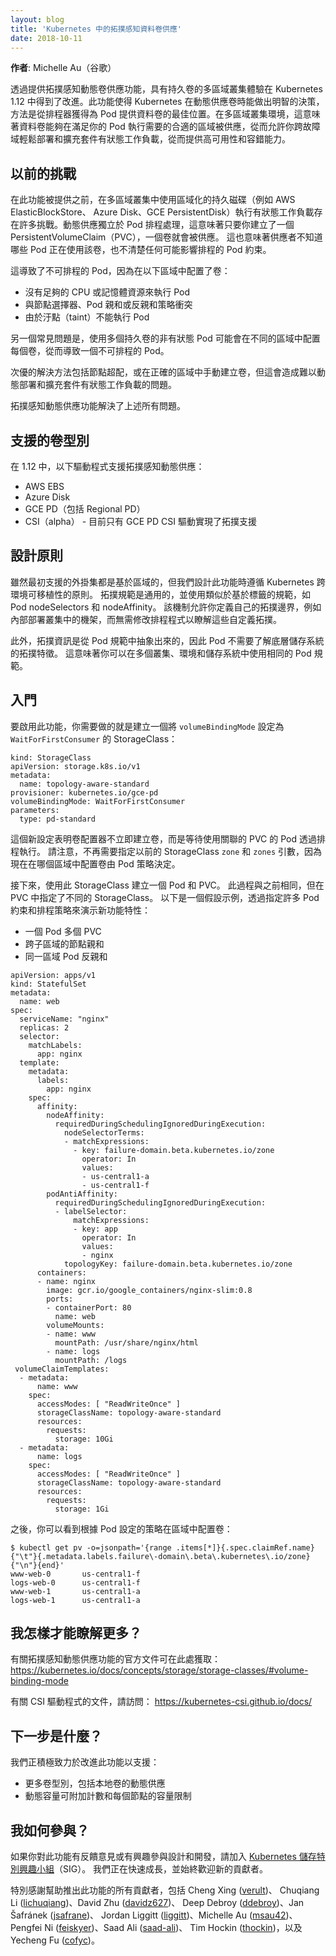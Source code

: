 ```yaml
---
layout: blog
title: 'Kubernetes 中的拓撲感知資料卷供應'
date: 2018-10-11
---
```

<!--
layout: blog
title: 'Topology-Aware Volume Provisioning in Kubernetes'
date: 2018-10-11
-->

<!--
**Author**: Michelle Au (Google)
-->
**作者**: Michelle Au（谷歌）

<!--
The multi-zone cluster experience with persistent volumes is improving in Kubernetes 1.12 with the topology-aware dynamic provisioning beta feature. This feature allows Kubernetes to make intelligent decisions when dynamically provisioning volumes by getting scheduler input on the best place to provision a volume for a pod.  In multi-zone clusters, this means that volumes will get provisioned in an appropriate zone that can run your pod, allowing you to easily deploy and scale your stateful workloads across failure domains to provide high availability and fault tolerance.
-->
透過提供拓撲感知動態卷供應功能，具有持久卷的多區域叢集體驗在 Kubernetes 1.12
中得到了改進。此功能使得 Kubernetes 在動態供應卷時能做出明智的決策，方法是從排程器獲得為
Pod 提供資料卷的最佳位置。在多區域叢集環境，這意味著資料卷能夠在滿足你的 Pod
執行需要的合適的區域被供應，從而允許你跨故障域輕鬆部署和擴充套件有狀態工作負載，從而提供高可用性和容錯能力。

<!--
## Previous challenges
-->
## 以前的挑戰

<!--
Before this feature, running stateful workloads with zonal persistent disks (such as AWS ElasticBlockStore, Azure Disk, GCE PersistentDisk) in multi-zone clusters had many challenges. Dynamic provisioning was handled independently from pod scheduling, which meant that as soon as you created a PersistentVolumeClaim (PVC), a volume would get provisioned. This meant that the provisioner had no knowledge of what pods were using the volume, and any pod constraints it had that could impact scheduling.
-->
在此功能被提供之前，在多區域叢集中使用區域化的持久磁碟（例如 AWS ElasticBlockStore、
Azure Disk、GCE PersistentDisk）執行有狀態工作負載存在許多挑戰。動態供應獨立於 Pod
排程處理，這意味著只要你建立了一個 PersistentVolumeClaim（PVC），一個卷就會被供應。
這也意味著供應者不知道哪些 Pod 正在使用該卷，也不清楚任何可能影響排程的 Pod 約束。

<!--
This resulted in unschedulable pods because volumes were provisioned in zones that:
-->
這導致了不可排程的 Pod，因為在以下區域中配置了卷：

<!--
* did not have enough CPU or memory resources to run the pod
* conflicted with node selectors, pod affinity or anti-affinity policies
* could not run the pod due to taints
-->
* 沒有足夠的 CPU 或記憶體資源來執行 Pod
* 與節點選擇器、Pod 親和或反親和策略衝突
* 由於汙點（taint）不能執行 Pod

<!--
Another common issue was that a non-StatefulSet pod using multiple persistent volumes could have each volume provisioned in a different zone, again resulting in an unschedulable pod.
-->
另一個常見問題是，使用多個持久卷的非有狀態 Pod 可能會在不同的區域中配置每個卷，從而導致一個不可排程的 Pod。

<!--
Suboptimal workarounds included overprovisioning of nodes, or manual creation of volumes in the correct zones, making it difficult to dynamically deploy and scale stateful workloads.
-->
次優的解決方法包括節點超配，或在正確的區域中手動建立卷，但這會造成難以動態部署和擴充套件有狀態工作負載的問題。

<!--
The topology-aware dynamic provisioning feature addresses all of the above issues.
-->
拓撲感知動態供應功能解決了上述所有問題。

<!--
## Supported Volume Types
-->
## 支援的卷型別

<!--
In 1.12, the following drivers support topology-aware dynamic provisioning:
-->
在 1.12 中，以下驅動程式支援拓撲感知動態供應：

<!--
* AWS EBS
* Azure Disk
* GCE PD (including Regional PD)
* CSI (alpha) - currently only the GCE PD CSI driver has implemented topology support
-->
* AWS EBS
* Azure Disk
* GCE PD（包括 Regional PD）
* CSI（alpha） - 目前只有 GCE PD CSI 驅動實現了拓撲支援

<!--
## Design Principles
-->
## 設計原則

<!--
While the initial set of supported plugins are all zonal-based, we designed this feature to adhere to the Kubernetes principle of portability across environments. Topology specification is generalized and uses a similar label-based specification like in Pod nodeSelectors and nodeAffinity. This mechanism allows you to define your own topology boundaries, such as racks in on-premise clusters, without requiring modifications to the scheduler to understand these custom topologies.
-->
雖然最初支援的外掛集都是基於區域的，但我們設計此功能時遵循 Kubernetes 跨環境可移植性的原則。
拓撲規範是通用的，並使用類似於基於標籤的規範，如 Pod nodeSelectors 和 nodeAffinity。
該機制允許你定義自己的拓撲邊界，例如內部部署叢集中的機架，而無需修改排程程式以瞭解這些自定義拓撲。

<!--
In addition, the topology information is abstracted away from the pod specification, so a pod does not need knowledge of the underlying storage system’s topology characteristics. This means that you can use the same pod specification across multiple clusters, environments, and storage systems.
-->
此外，拓撲資訊是從 Pod 規範中抽象出來的，因此 Pod 不需要了解底層儲存系統的拓撲特徵。
這意味著你可以在多個叢集、環境和儲存系統中使用相同的 Pod 規範。

<!--
## Getting Started
-->
## 入門

<!--
To enable this feature, all you need to do is to create a StorageClass with `volumeBindingMode` set to `WaitForFirstConsumer`:
-->
要啟用此功能，你需要做的就是建立一個將 `volumeBindingMode` 設定為 `WaitForFirstConsumer` 的 StorageClass：

```
kind: StorageClass
apiVersion: storage.k8s.io/v1
metadata:
  name: topology-aware-standard
provisioner: kubernetes.io/gce-pd
volumeBindingMode: WaitForFirstConsumer
parameters:
  type: pd-standard
```

<!--
This new setting instructs the volume provisioner to not create a volume immediately, and instead, wait for a pod using an associated PVC to run through scheduling. Note that previous StorageClass `zone` and `zones` parameters do not need to be specified anymore, as pod policies now drive the decision of which zone to provision a volume in.
-->
這個新設定表明卷配置器不立即建立卷，而是等待使用關聯的 PVC 的 Pod 透過排程執行。
請注意，不再需要指定以前的 StorageClass `zone` 和 `zones` 引數，因為現在在哪個區域中配置卷由 Pod 策略決定。

<!--
Next, create a pod and PVC with this StorageClass. This sequence is the same as before, but with a different StorageClass specified in the PVC. The following is a hypothetical example, demonstrating the capabilities of the new feature by specifying many pod constraints and scheduling policies:
-->
接下來，使用此 StorageClass 建立一個 Pod 和 PVC。
此過程與之前相同，但在 PVC 中指定了不同的 StorageClass。
以下是一個假設示例，透過指定許多 Pod 約束和排程策略來演示新功能特性：

<!--
* multiple PVCs in a pod
* nodeAffinity across a subset of zones
* pod anti-affinity on zones
-->
* 一個 Pod 多個 PVC
* 跨子區域的節點親和
* 同一區域 Pod 反親和

```
apiVersion: apps/v1
kind: StatefulSet
metadata:
  name: web
spec:   
  serviceName: "nginx"
  replicas: 2
  selector:
    matchLabels:
      app: nginx
  template:
    metadata:
      labels:
        app: nginx
    spec:
      affinity:
        nodeAffinity:
          requiredDuringSchedulingIgnoredDuringExecution:
            nodeSelectorTerms:
            - matchExpressions:
              - key: failure-domain.beta.kubernetes.io/zone
                operator: In
                values:
                - us-central1-a
                - us-central1-f
        podAntiAffinity:
          requiredDuringSchedulingIgnoredDuringExecution:
          - labelSelector:
              matchExpressions:
              - key: app
                operator: In
                values:
                - nginx
            topologyKey: failure-domain.beta.kubernetes.io/zone
      containers:
      - name: nginx
        image: gcr.io/google_containers/nginx-slim:0.8
        ports:
        - containerPort: 80
          name: web
        volumeMounts:
        - name: www
          mountPath: /usr/share/nginx/html
        - name: logs
          mountPath: /logs
 volumeClaimTemplates:
  - metadata:
      name: www
    spec:
      accessModes: [ "ReadWriteOnce" ]
      storageClassName: topology-aware-standard
      resources:
        requests:
          storage: 10Gi
  - metadata:
      name: logs
    spec:
      accessModes: [ "ReadWriteOnce" ]
      storageClassName: topology-aware-standard
      resources:
        requests:
          storage: 1Gi
```

<!--
Afterwards, you can see that the volumes were provisioned in zones according to the policies set by the pod:
-->
之後，你可以看到根據 Pod 設定的策略在區域中配置卷：

```
$ kubectl get pv -o=jsonpath='{range .items[*]}{.spec.claimRef.name}{"\t"}{.metadata.labels.failure\-domain\.beta\.kubernetes\.io/zone}{"\n"}{end}'
www-web-0       us-central1-f
logs-web-0      us-central1-f
www-web-1       us-central1-a
logs-web-1      us-central1-a
```

<!--
## How can I learn more?
-->
## 我怎樣才能瞭解更多？

<!--
Official documentation on the topology-aware dynamic provisioning feature is available here:https://kubernetes.io/docs/concepts/storage/storage-classes/#volume-binding-mode
-->
有關拓撲感知動態供應功能的官方文件可在此處獲取：
https://kubernetes.io/docs/concepts/storage/storage-classes/#volume-binding-mode

<!--
Documentation for CSI drivers is available at https://kubernetes-csi.github.io/docs/
-->
有關 CSI 驅動程式的文件，請訪問： https://kubernetes-csi.github.io/docs/

<!--
## What’s next?
-->
## 下一步是什麼？

<!--
We are actively working on improving this feature to support:
-->
我們正積極致力於改進此功能以支援：

<!--
* more volume types, including dynamic provisioning for local volumes
* dynamic volume attachable count and capacity limits per node
-->
* 更多卷型別，包括本地卷的動態供應
* 動態容量可附加計數和每個節點的容量限制

<!--
## How do I get involved?
-->
## 我如何參與？

<!--
If you have feedback for this feature or are interested in getting involved with the design and development, join the [Kubernetes Storage Special-Interest-Group](https://github.com/kubernetes/community/tree/master/sig-storage) (SIG). We’re rapidly growing and always welcome new contributors.
-->
如果你對此功能有反饋意見或有興趣參與設計和開發，請加入
[Kubernetes 儲存特別興趣小組](https://github.com/kubernetes/community/tree/master/sig-storage)（SIG）。
我們正在快速成長，並始終歡迎新的貢獻者。

<!--
Special thanks to all the contributors that helped bring this feature to beta, including Cheng Xing ([verult](https://github.com/verult)), Chuqiang Li ([lichuqiang](https://github.com/lichuqiang)), David Zhu ([davidz627](https://github.com/davidz627)), Deep Debroy ([ddebroy](https://github.com/ddebroy)), Jan Šafránek ([jsafrane](https://github.com/jsafrane)), Jordan Liggitt ([liggitt](https://github.com/liggitt)), Michelle Au ([msau42](https://github.com/msau42)), Pengfei Ni ([feiskyer](https://github.com/feiskyer)), Saad Ali ([saad-ali](https://github.com/saad-ali)), Tim Hockin ([thockin](https://github.com/thockin)), and Yecheng Fu ([cofyc](https://github.com/cofyc)).
-->
特別感謝幫助推出此功能的所有貢獻者，包括 Cheng Xing ([verult](https://github.com/verult))、
Chuqiang Li ([lichuqiang](https://github.com/lichuqiang))、David Zhu ([davidz627](https://github.com/davidz627))、
Deep Debroy ([ddebroy](https://github.com/ddebroy))、Jan Šafránek ([jsafrane](https://github.com/jsafrane))、
Jordan Liggitt ([liggitt](https://github.com/liggitt))、Michelle Au ([msau42](https://github.com/msau42))、
Pengfei Ni ([feiskyer](https://github.com/feiskyer))、Saad Ali ([saad-ali](https://github.com/saad-ali))、
Tim Hockin ([thockin](https://github.com/thockin))，以及 Yecheng Fu ([cofyc](https://github.com/cofyc))。

